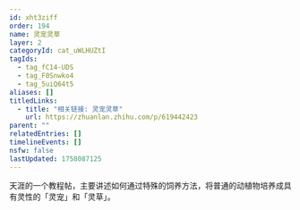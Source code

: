 ```yaml
---
id: xht3ziff
order: 194
name: 灵宠灵草
layer: 2
categoryId: cat_uWLHUZtI
tagIds:
  - tag_fC14-UDS
  - tag_F0Snwko4
  - tag_5uiQ64t5
aliases: []
titledLinks:
  - title: "相关链接: 灵宠灵草"
    url: https://zhuanlan.zhihu.com/p/619442423
parent: ""
relatedEntries: []
timelineEvents: []
nsfw: false
lastUpdated: 1758087125
---
```


天涯的一个教程帖，主要讲述如何通过特殊的饲养方法，将普通的动植物培养成具有灵性的「灵宠」和「灵草」。